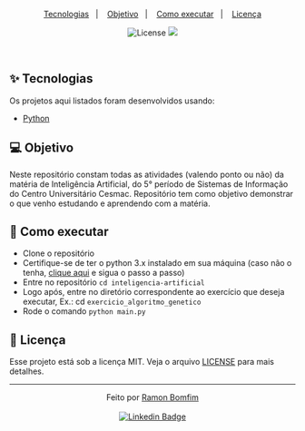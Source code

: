 <p align="center">
  <a href="#-tecnologias">Tecnologias</a>&nbsp;&nbsp;&nbsp;|&nbsp;&nbsp;&nbsp;
  <a href="#-objetivo">Objetivo</a>&nbsp;&nbsp;&nbsp;|&nbsp;&nbsp;&nbsp;
  <a href="#-como-executar">Como executar</a>&nbsp;&nbsp;&nbsp;|&nbsp;&nbsp;&nbsp;
  <a href="#-licença">Licença</a>
</p>

<p align="center">
  <img alt="License" src="https://img.shields.io/static/v1?label=license&message=MIT&color=8257E5&labelColor=000000">

 <img src="https://img.shields.io/static/v1?label=IA&message=06&color=8257E5&labelColor=000000" />
</p>

<br />

## ✨ Tecnologias

Os projetos aqui listados foram desenvolvidos usando:

- [Python](https://www.python.org/)

## 💻 Objetivo

Neste repositório constam todas as atividades (valendo ponto ou não) da matéria de Inteligência Artificial, do 5° período de Sistemas de Informação do Centro Universitário Cesmac. Repositório tem como objetivo demonstrar o que venho estudando e aprendendo com a matéria.

## 🚀 Como executar

- Clone o repositório
- Certifique-se de ter o python 3.x instalado em sua máquina (caso não o tenha, [clique aqui](https://www.python.org/downloads/) e sigua o passo a passo)
- Entre no repositório `cd inteligencia-artificial`
- Logo após, entre no diretório correspondente ao exercício que deseja executar, Ex.: cd `exercicio_algoritmo_genetico`
- Rode o comando `python main.py`

## 📄 Licença

Esse projeto está sob a licença MIT. Veja o arquivo [LICENSE](LICENSE.md) para mais detalhes.

---

<p align="center">Feito por <a href="https://github.com/RamonBomfim">Ramon Bomfim</a> <br><br>
<a href="https://www.linkedin.com/in/ramon-bomfim-8372a919a/">
  <img alt="Linkedin Badge" src="https://img.shields.io/badge/-Ramon_Bomfim-blue?style=flat-square&logo=Linkedin&logoColor=white">
</a>
</p>

